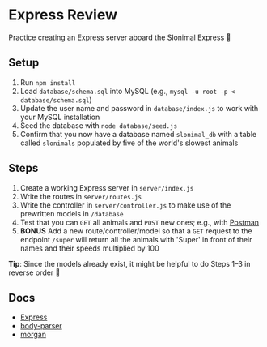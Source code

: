 # Express Review
Practice creating an Express server aboard the Slonimal Express :turtle:

## Setup
1. Run `npm install`
1. Load `database/schema.sql` into MySQL (e.g., `mysql -u root -p < database/schema.sql`)
1. Update the user name and password in `database/index.js` to work with your MySQL installation
1. Seed the database with `node database/seed.js`
1. Confirm that you now have a database named `slonimal_db` with a table called `slonimals` populated by five of the world's slowest animals

## Steps
1. Create a working Express server in `server/index.js`
1. Write the routes in `server/routes.js`
1. Write the controller in `server/controller.js` to make use of the prewritten models in `/database`
1. Test that you can `GET` all animals and `POST` new ones; e.g., with [Postman](https://www.postman.com/)
1. **BONUS** Add a new route/controller/model so that a `GET` request to the endpoint `/super` will return all the animals with 'Super' in front of their names and their speeds multiplied by 100

**Tip**: Since the models already exist, it might be helpful to do Steps 1–3 in reverse order :shrug:

## Docs
* [Express](https://expressjs.com/en/4x/api.html)
* [body-parser](https://www.npmjs.com/package/body-parser)
* [morgan](https://www.npmjs.com/package/morgan)

